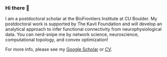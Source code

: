 ### Hi there 🐙

I am a postdoctoral scholar at the BioFrontiers Institute at CU Boulder. My postdoctoral work is supported by The Kavli Foundation and will develop an analytical approach to infer functional connectivity from neurophysiological data. You can nerd-snipe me by network science, neuroscience, computational topology, and convex optimization! 

For more info, please see my [Google Scholar](https://scholar.google.com/citations?user=ZUxl-r0AAAAJ&hl=en&sortby=pubdate) or [CV](https://junipertcy.info/assets/pdf/Tzu-Chi_Yen_CV.pdf).
